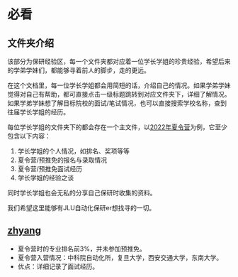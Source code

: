 # 必看
## 文件夹介绍
该部分为保研经验区，每一个文件夹都对应着一位学长学姐的珍贵经验，希望后来的学弟学妹们，都能够寻着前人的脚步，走的更远。

在这个文档里，每一位学长学姐都会用简短的话，介绍自己的情况。如果学弟学妹觉得对自己有帮助，都可直接点击一级标题跳转到对应文件夹下，详细了解情况。如果学弟学妹想了解目标院校的面试/笔试情况，也可以直接搜索学校名称，查到往届学长学姐的经历。

每位学长学姐的文件夹下的都会存在一个主文件，以[2022年夏令营](./zhyang/2022%E5%B9%B4%E5%A4%8F%E4%BB%A4%E8%90%A5.md)为例，它至少包含以下内容：
1. 学长学姐的个人情况，如排名、奖项等等
2. 夏令营/预推免的报名与录取情况
3. 夏令营/预推免面试经历
4. 学长学姐的经验之谈

同时学长学姐也会无私的分享自己保研时收集的资料。

我们希望这里能够有JLU自动化保研er想找寻的一切。

## [zhyang](./zhyang/)
- 夏令营时的专业排名前3%，并未参加预推免。
- 夏令营入营情况：中科院自动化所，复旦大学，西安交通大学，东南大学。
- 优点：详细记录了面试经历。